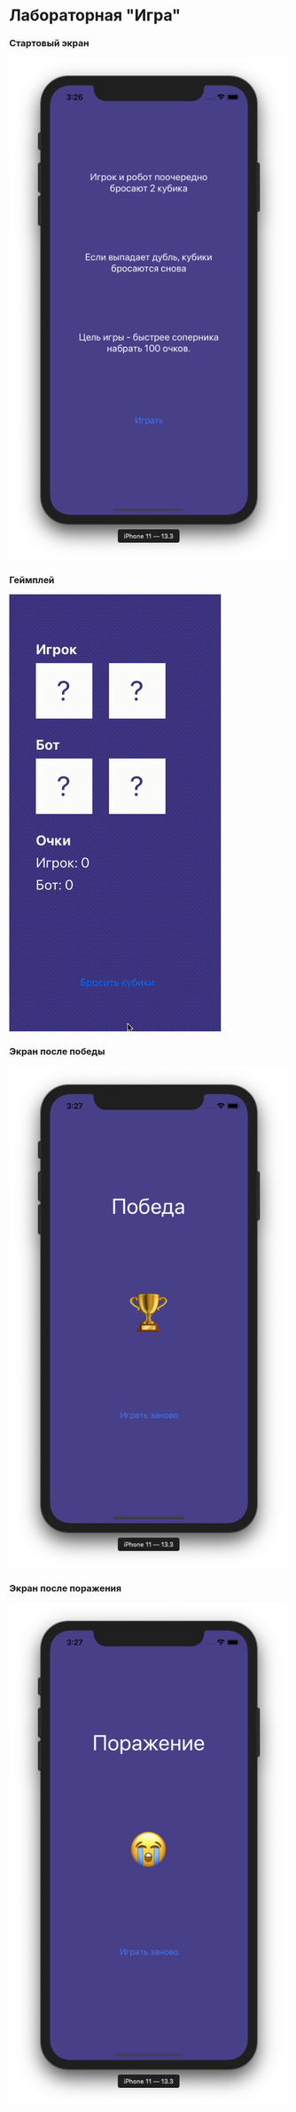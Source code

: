 # Лабораторная "Игра"

### Стартовый экран

![](assets/lab1/home_page.png)

### Геймплей

![](assets/lab1/gameplay.gif)

### Экран после победы

![](assets/lab1/win_page.png)

### Экран после поражения

![](assets/lab1/lose_page.png)
